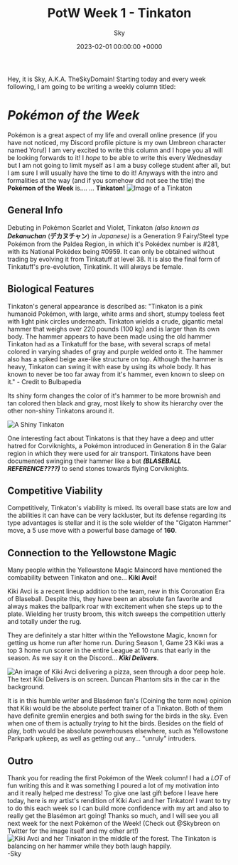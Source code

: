 ﻿---
layout: post
title:  "PotW Week 1 - Tinkaton "
date:  2023-02-01 00:00:00 +0000
category: Pokémon of the Week
author: Sky
thumbnail: meta
---

Hey, it is Sky, A.K.A. TheSkyDomain! Starting today and every week following, I am going to be writing a weekly column titled:

# ***Pokémon of the Week***

Pokémon is a great aspect of my life and overall online presence (if you have not noticed, my Discord profile picture is my own Umbreon character named Yoru!) I am very excited to write this column and I hope you all will be looking forwards to it! I *hope* to be able to write this every Wednesday but I am not going to limit myself as I am a busy college student after all, but I am sure I will usually have the time to do it! 
Anyways with the intro and formalities at the way (and if you somehow did not see the title) the **Pokémon of the Week** is....
...
**Tinkaton!**
![Image of a Tinkaton](https://assets.pokemon.com/assets/cms2/img/pokedex/full/959.png)
## General Info
Debuting in Pokémon Scarlet and Violet, Tinkaton *(also known as* ***Dekanuchan*** (**デカヌチャン**) *in Japanese)* is a Generation 9 Fairy/Steel type Pokémon from the Paldea Region, in which it's Pokédex number is #281, with its National Pokédex being #0959. It can only be obtained without trading by evolving it from Tinkatuff at level 38. It is also the final form of Tinkatuff's pre-evolution, Tinkatink. It will always be female. 
## Biological Features
Tinkaton's general appearance is described as:
"Tinkaton is a pink humanoid Pokémon, with large, white arms and short, stumpy toeless feet with light pink circles underneath. Tinkaton wields a crude, gigantic metal hammer that weighs over 220 pounds (100 kg) and is larger than its own body. The hammer appears to have been made using the old hammer Tinkaton had as a Tinkatuff for the base, with several scraps of metal colored in varying shades of gray and purple welded onto it. The hammer also has a spiked beige axe-like structure on top. Although the hammer is heavy, Tinkaton can swing it with ease by using its whole body. It has known to never be too far away from it's hammer, even known to sleep on it." - Credit to Bulbapedia

Its shiny form changes the color of it's hammer to be more brownish and tan colored then black and gray, most likely to show its hierarchy over the other non-shiny Tinkatons around it.

![A Shiny Tinkaton](https://www.serebii.net/Shiny/SV/new/959.png)

One interesting fact about Tinkatons is that they have a deep and utter hatred for Corviknights, a Pokémon introduced in Generation 8 in the Galar region in which they were used for air transport. Tinkatons have been documented swinging their hammer like a bat ***(BLASEBALL REFERENCE????)*** to send stones towards flying Corviknights. 
## Competitive Viability
Competitively,  Tinkaton's viability is mixed. Its overall base stats are low and the abilities it can have can be very lackluster, but its defense regarding its type advantages is stellar and it is the sole wielder of the "Gigaton Hammer" move, a 5 use move with a powerful base damage of **160**.
## Connection to the Yellowstone Magic
Many people within the Yellowstone Magic Maincord have mentioned the combability between Tinkaton and one... **Kiki Avci!**

Kiki Avci is a recent lineup addition to the team, new in this Coronation Era of Blaseball. Despite this, they have been an absolute fan favorite and always makes the ballpark roar with excitement when she steps up to the plate. Wielding her trusty broom, this witch sweeps the competition utterly and totally under the rug. 

They are definitely a star hitter within the Yellowstone Magic, known for getting us home run after home run. During Season 1, Game 23 Kiki was a top 3 home run scorer in the entire League at 10 runs that early in the season. As we say it on the Discord... ***Kiki Delivers***. 

![An  image of Kiki Avci delivering a pizza, seen through a door peep hole. The text Kiki Delivers is on screen. Duncan Phantom sits in the car in the background.](https://cdn.discordapp.com/attachments/765265908649295902/1068619393401102376/kikidelivers.png)

It is in this humble writer and Blasémon fan's (Coining the term now) opinion that Kiki would be the absolute perfect trainer of a Tinkaton. Both of them have definite gremlin energies and both swing for the birds in the sky. Even when one of them is actually *trying* to hit the birds. Besides on the field of play, both would be absolute powerhouses elsewhere, such as Yellowstone Parkpark upkeep, as well as getting out any... "unruly" intruders. 
## Outro
Thank you for reading the first Pokémon of the Week column! I had a *LOT* of fun writing this and it was something I poured a lot of my motivation into and it really helped me destress! 
To give one last gift before I leave here today, here is my artist's rendition of Kiki Avci and her Tinkaton! I want to try to do this each week so I can build more confidence with my art and also to really get the Blasémon art going! Thanks so much, and I will see you all next week for the next Pokémon of the Week! (Check out @Skybreon on Twitter for the image itself and my other art!)
![Kiki Avci and her Tinkaton in the middle of the forest. The Tinkaton is balancing on her hammer while they both laugh happily.](https://pbs.twimg.com/media/Fn7mI1kXEAIcjRJ?format=jpg&name=large)
-Sky
